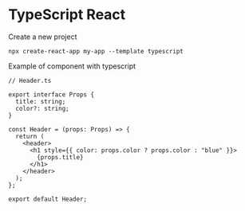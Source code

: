# TypeScript React

Create a new project

```shell
npx create-react-app my-app --template typescript
```

Example of component with typescript

```tsx
// Header.ts

export interface Props {
  title: string;
  color?: string;
}

const Header = (props: Props) => {
  return (
    <header>
      <h1 style={{ color: props.color ? props.color : "blue" }}>
        {props.title}
      </h1>
    </header>
  );
};

export default Header;
```
